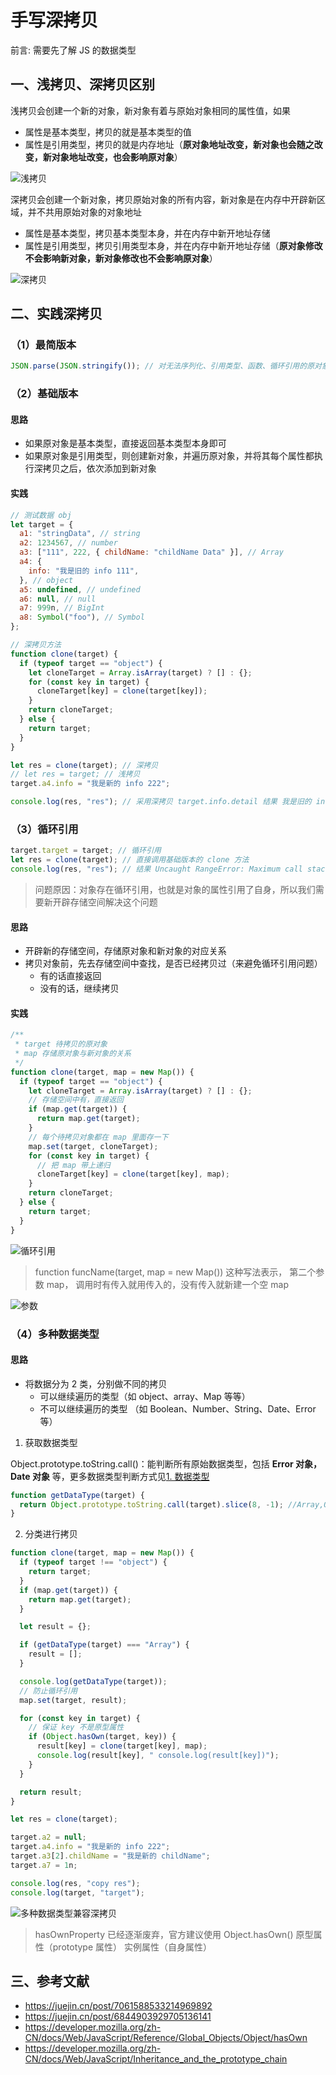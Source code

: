 # 手写深拷贝

前言: 需要先了解 JS 的数据类型

## 一、浅拷贝、深拷贝区别

浅拷贝会创建一个新的对象，新对象有着与原始对象相同的属性值，如果

- 属性是基本类型，拷贝的就是基本类型的值
- 属性是引用类型，拷贝的就是内存地址（**原对象地址改变，新对象也会随之改变，新对象地址改变，也会影响原对象**）

![浅拷贝](./images/d10_1.png)

深拷贝会创建一个新对象，拷贝原始对象的所有内容，新对象是在内存中开辟新区域，并不共用原始对象的对象地址

- 属性是基本类型，拷贝基本类型本身，并在内存中新开地址存储
- 属性是引用类型，拷贝引用类型本身，并在内存中新开地址存储（**原对象修改不会影响新对象，新对象修改也不会影响原对象**）

![深拷贝](./images/d10_2.png)

## 二、实践深拷贝

### （1）最简版本

```js
JSON.parse(JSON.stringify()); // 对无法序列化、引用类型、函数、循环引用的原对象无效
```

### （2）基础版本

#### 思路

- 如果原对象是基本类型，直接返回基本类型本身即可
- 如果原对象是引用类型，则创建新对象，并遍历原对象，并将其每个属性都执行深拷贝之后，依次添加到新对象

#### 实践

```js
// 测试数据 obj
let target = {
  a1: "stringData", // string
  a2: 1234567, // number
  a3: ["111", 222, { childName: "childName Data" }], // Array
  a4: {
    info: "我是旧的 info 111",
  }, // object
  a5: undefined, // undefined
  a6: null, // null
  a7: 999n, // BigInt
  a8: Symbol("foo"), // Symbol
};

// 深拷贝方法
function clone(target) {
  if (typeof target == "object") {
    let cloneTarget = Array.isArray(target) ? [] : {};
    for (const key in target) {
      cloneTarget[key] = clone(target[key]);
    }
    return cloneTarget;
  } else {
    return target;
  }
}

let res = clone(target); // 深拷贝
// let res = target; // 浅拷贝
target.a4.info = "我是新的 info 222";

console.log(res, "res"); // 采用深拷贝 target.info.detail 结果 我是旧的 info 111 ，不会因为原对象改变而改变
```

### （3）循环引用

```js
target.target = target; // 循环引用
let res = clone(target); // 直接调用基础版本的 clone 方法
console.log(res, "res"); // 结果 Uncaught RangeError: Maximum call stack size exceeded 直接溢出
```

> 问题原因：对象存在循环引用，也就是对象的属性引用了自身，所以我们需要新开辟存储空间解决这个问题

#### 思路

- 开辟新的存储空间，存储原对象和新对象的对应关系
- 拷贝对象前，先去存储空间中查找，是否已经拷贝过（来避免循环引用问题）
  - 有的话直接返回
  - 没有的话，继续拷贝

#### 实践

```js
/**
 * target 待拷贝的原对象
 * map 存储原对象与新对象的关系
 */
function clone(target, map = new Map()) {
  if (typeof target == "object") {
    let cloneTarget = Array.isArray(target) ? [] : {};
    // 存储空间中有，直接返回
    if (map.get(target)) {
      return map.get(target);
    }
    // 每个待拷贝对象都在 map 里面存一下
    map.set(target, cloneTarget);
    for (const key in target) {
      // 把 map 带上递归
      cloneTarget[key] = clone(target[key], map);
    }
    return cloneTarget;
  } else {
    return target;
  }
}
```

![循环引用](./images/d10_3.png)

> function funcName(target, map = new Map())
> 这种写法表示， 第二个参数 map， 调用时有传入就用传入的，没有传入就新建一个空 map

![参数](./images/d10_4.png)

### （4）多种数据类型

#### 思路

- 将数据分为 2 类，分别做不同的拷贝
  - 可以继续遍历的类型（如 object、array、Map 等等）
  - 不可以继续遍历的类型 （如 Boolean、Number、String、Date、Error 等）

1. 获取数据类型

Object.prototype.toString.call()：能判断所有原始数据类型，包括 **Error 对象，Date 对象** 等，更多数据类型判断方式见[1. 数据类型](./day9_数据类型.md)

```js
function getDataType(target) {
  return Object.prototype.toString.call(target).slice(8, -1); //Array,Object,Function,String,Null,Undefined,Number,Symbol
}
```

2. 分类进行拷贝

```js
function clone(target, map = new Map()) {
  if (typeof target !== "object") {
    return target;
  }
  if (map.get(target)) {
    return map.get(target);
  }

  let result = {};

  if (getDataType(target) === "Array") {
    result = [];
  }

  console.log(getDataType(target));
  // 防止循环引用
  map.set(target, result);

  for (const key in target) {
    // 保证 key 不是原型属性
    if (Object.hasOwn(target, key)) {
      result[key] = clone(target[key], map);
      console.log(result[key], " console.log(result[key])");
    }
  }

  return result;
}

let res = clone(target);

target.a2 = null;
target.a4.info = "我是新的 info 222";
target.a3[2].childName = "我是新的 childName";
target.a7 = 1n;

console.log(res, "copy res");
console.log(target, "target");
```

![多种数据类型兼容深拷贝](./images/d10_5.png)

> hasOwnProperty 已经逐渐废弃，官方建议使用 Object.hasOwn()
> 原型属性（prototype 属性）
> 实例属性（自身属性）


## 三、参考文献

- https://juejin.cn/post/7061588533214969892
- https://juejin.cn/post/6844903929705136141
- https://developer.mozilla.org/zh-CN/docs/Web/JavaScript/Reference/Global_Objects/Object/hasOwn
- https://developer.mozilla.org/zh-CN/docs/Web/JavaScript/Inheritance_and_the_prototype_chain
